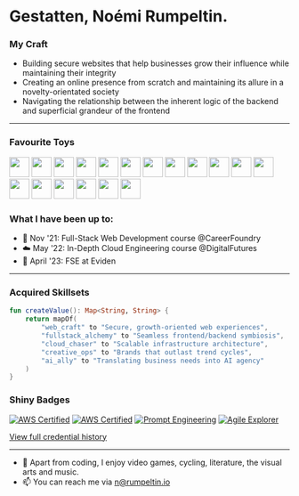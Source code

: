 # Gestatten, Noémi Rumpeltin. 
### My Craft
  - Building secure websites that help businesses grow their influence while maintaining their integrity
  - Creating an online presence from scratch and maintaining its allure in a novelty-orientated society
  - Navigating the relationship between the inherent logic of the backend and superficial grandeur of the frontend

---

### Favourite Toys
<code><img height="36" src="https://cdn.simpleicons.org/spring/6DB33F"></code>
<code><img height="36" src="https://cdn.simpleicons.org/amazonwebservices/FF5500"></code>
<code><img height="36" src="https://cdn.simpleicons.org/react/61DAFB"></code>
<code><img height="36" src="https://cdn.simpleicons.org/dotnet/512BD4"></code>
<code><img height="36" src="https://cdn.simpleicons.org/go/00ADD8"></code>
<code><img height="36" src="https://cdn.simpleicons.org/remix/white"></code>
<code><img height="36" src="https://cdn.simpleicons.org/docker/2496ED"></code>
<code><img height="36" src="https://cdn.simpleicons.org/looker/4285F4"></code>
<code><img height="36" src="https://cdn.simpleicons.org/postgresql/4169E1"></code>
<code><img height="36" src="https://cdn.simpleicons.org/html5/E34F26"></code>
<code><img height="36" src="https://cdn.simpleicons.org/springboot/6DB33F"></code>
<code><img height="36" src="https://cdn.simpleicons.org/nodedotjs/5FA04E"></code>
<code><img height="36" src="https://cdn.simpleicons.org/typescript/3178C6"></code>
<code><img height="36" src="https://cdn.simpleicons.org/sass/CC6699"></code>
<code><img height="36" src="https://cdn.simpleicons.org/jest/C21325"></code>
<code><img height="36" src="https://cdn.simpleicons.org/git/F05032"></code>
<code><img height="36" src="https://cdn.simpleicons.org/css/663399"></code>
<code><img height="36" src="https://cdn.simpleicons.org/kotlin/7F52FF"></code>


### What I have been up to:
- 🌱 Nov '21: Full-Stack Web Development course @CareerFoundry
- ☁️ May '22: In-Depth Cloud Engineering course @DigitalFutures
- 🍊 April '23: FSE at Eviden

---

### Acquired Skillsets
```kotlin
fun createValue(): Map<String, String> {
    return mapOf(
        "web_craft" to "Secure, growth-oriented web experiences",
        "fullstack_alchemy" to "Seamless frontend/backend symbiosis",
        "cloud_chaser" to "Scalable infrastructure architecture",
        "creative_ops" to "Brands that outlast trend cycles",
        "ai_ally" to "Translating business needs into AI agency"
    )
}

```

### Shiny Badges

<!-- ### **Active Validations** -->
[![AWS Certified](https://img.shields.io/badge/AWS-Cloud_Practitioner-purple?logo=amazonaws)](https://www.credly.com/badges/48016e8b-627d-48ca-a052-76d073c51328/public_url)
[![AWS Certified](https://img.shields.io/badge/AWS-Solutions_Architect-purple?logo=amazonaws)](https://www.credly.com/badges/c32d4f0b-1aac-444e-9ed4-a6ea1330cee5/public_url)
[![Prompt Engineering](https://img.shields.io/badge/Certiprof-Prompt_Engineering-white?logo=certiprof)](https://www.credly.com/badges/8bbac0dd-ad48-4392-88e8-dcbe61160ae5/public_url)
[![Agile Explorer](https://img.shields.io/badge/IBM-Agile_Explorer-blue?logo=agile)](https://www.credly.com/badges/2e38ce00-f11f-4674-bb9f-aed221dfc2ee/public_url)
<!-- [![Azure Fundamentals](https://img.shields.io/badge/Microsoft-AZ900-blue?logo=microsoftazure)](VALID_CERT_LINK) -->

<!-- 
### **Historical Achievements**
> *Foundational certifications that shaped my expertise*

| Certification | Period Active | Status |
|---------------|---------------|--------|
| **AWS Cloud Practitioner** | June 2022 - June 2025 | 🔒 Archived |
| **AWS Solutions Architect** | July 2022 - July 2025 | 🔒 Archived |
-->
[View full credential history](https://www.credly.com/users/noemi-rumpeltin)

---

- 👾 Apart from coding, I enjoy video games, cycling, literature, the visual arts and music.
- 📫 You can reach me via n@rumpeltin.io
